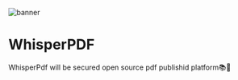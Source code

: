 ![banner](https://i.postimg.cc/7PtJTPMG/Frame-1.png)
# WhisperPDF
WhisperPdf will be secured open source pdf publishid platform📚🧡
